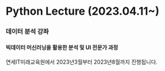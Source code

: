 # Python Lecture (2023.04.11~)

### 데이터 분석 강좌

#### 빅데이터 머신러닝을 활용한 분석 및 UI 전문가 과정

연세IT미래교육원에서 2023년3월부터 2023년8월까지 진행됩니다.
